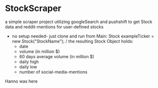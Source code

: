 # StockScraper
a simple scraper project utilizing googleSearch and pushshift to get Stock data
and reddit-mentions for user-defined stocks

- no setup needed- just clone and run from Main:
  Stock exampleTicker = new Stock("StockName");
  /
  the resulting Stock Object holds:
  - date
  - volume (in million $)
  - 60 days average volume (in million $)
  - daily high
  - daily low
  - number of social-media-mentions

Hanno was here
